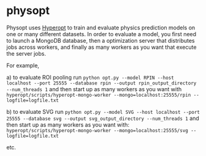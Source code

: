 # physopt

Physopt uses [Hyperopt](https://github.com/neuroailab/hyperopt) to train and evaluate physics prediction models on one or many different datasets. In order to evaluate a model, you first need to launch a MongoDB database, then a optimization server that distributes jobs across workers, and finally as many workers as you want that execute the server jobs.

For example,

a) to evaluate ROI pooling run
```python opt.py --model RPIN --host localhost --port 25555 --database rpin --output rpin_output_directory --num_threads 1```
and then start up as many workers as you want with
`hyperopt/scripts/hyperopt-mongo-worker --mongo=localhost:25555/rpin --logfile=logfile.txt`

b) to evaluate SVG run
`python opt.py --model SVG --host localhost --port 25555 --database svg --output svg_output_directory --num_threads 1`
and then start up as many workers as you want with:
`hyperopt/scripts/hyperopt-mongo-worker --mongo=localhost:25555/svg --logfile=logfile.txt`

etc.




